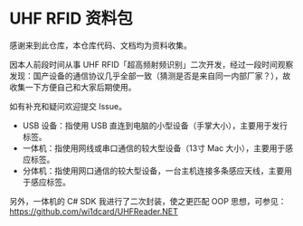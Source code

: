 # UHF RFID 资料包

感谢来到此仓库，本仓库代码、文档均为资料收集。

因本人前段时间从事 UHF RFID「超高频射频识别」二次开发，经过一段时间观察发现：国产设备的通信协议几乎全部一致（猜测是否是来自同一内部厂家？），故收集一下方便自己和大家后期使用。

如有补充和疑问欢迎提交 Issue。

- USB 设备：指使用 USB 直连到电脑的小型设备（手掌大小），主要用于发行标签。
- 一体机：指使用网线或串口通信的较大型设备（13寸 Mac 大小），主要用于感应标签。
- 分体机：指使用网口通信的较大型设备，一台主机连接多条感应天线，主要用于感应标签。

另外，一体机的 C# SDK 我进行了二次封装，使之更匹配 OOP 思想，可参见：<https://github.com/wi1dcard/UHFReader.NET>